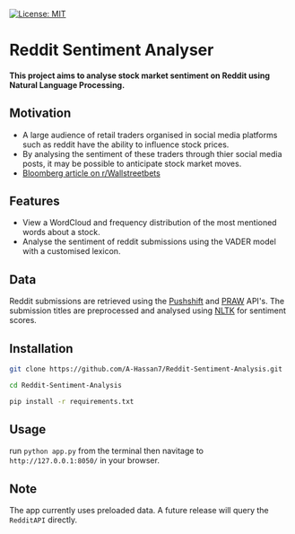 [![License: MIT](https://img.shields.io/badge/License-MIT-yellow.svg)](https://opensource.org/licenses/MIT)



# Reddit Sentiment Analyser
#### This project aims to analyse stock market sentiment on Reddit using Natural Language Processing.

## Motivation
* A large audience of retail traders organised in social media platforms such as reddit have the ability to influence stock prices.
* By analysing the sentiment of these traders through thier social media posts, it may be possible to anticipate stock market moves.
* [Bloomberg article on r/Wallstreetbets](https://www.bloomberg.com/news/articles/2020-02-26/reddit-s-profane-greedy-traders-are-shaking-up-the-stock-market)

## Features
* View a WordCloud and frequency distribution of the most mentioned words about a stock.
* Analyse the sentiment of reddit submissions using the VADER model with a customised lexicon.

## Data
 Reddit submissions are retrieved using the [Pushshift](https://github.com/pushshift/api) and [PRAW](https://github.com/praw-dev/praw) API's. The submission titles are preprocessed and analysed using [NLTK](https://github.com/nltk/nltk) for sentiment scores.

 ## Installation
```bash
git clone https://github.com/A-Hassan7/Reddit-Sentiment-Analysis.git

cd Reddit-Sentiment-Analysis

pip install -r requirements.txt
```

## Usage
run ```python app.py``` from the terminal then navitage to ```http://127.0.0.1:8050/``` in your browser.

## Note
The app currently uses preloaded data. A future release will query the `RedditAPI` directly.


